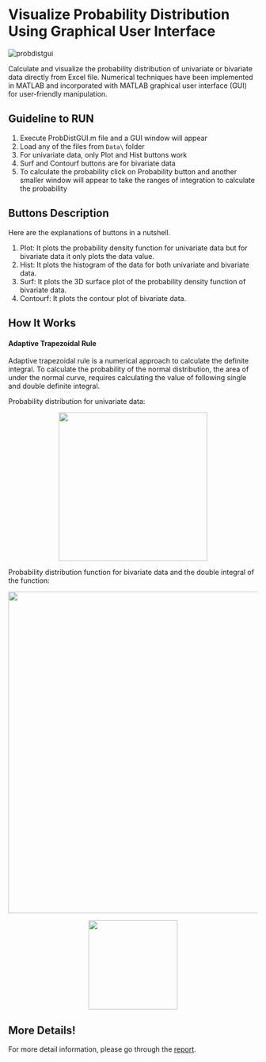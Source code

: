 # Visualize Probability Distribution Using Graphical User Interface
![probdistgui](https://user-images.githubusercontent.com/37298971/37386587-4f8e9566-2783-11e8-9024-19fa1d9e5ccf.png)

Calculate and visualize the probability distribution of univariate or bivariate data directly from Excel file. Numerical techniques have been implemented in MATLAB and incorporated with MATLAB graphical user interface (GUI) for user-friendly manipulation.

## Guideline to RUN

1. Execute ProbDistGUI.m file and a GUI window will appear 
2. Load any of the files from ```Data\``` folder 
3. For univariate data, only Plot and Hist buttons work
4. Surf and Contourf buttons are for bivariate data
5. To calculate the probability click on Probability button and another smaller window will appear to take the ranges of integration to calculate the probability

## Buttons Description

Here are the explanations of buttons in a nutshell.
1. Plot: It plots the probability density function for univariate data but for bivariate data it only plots the data value. 
2. Hist: It plots the histogram of the data for both univariate and bivariate data. 
3. Surf: It plots the 3D surface plot of the probability density function of bivariate data.
4. Contourf: It plots the contour plot of bivariate data. 

## How It Works

#### Adaptive Trapezoidal Rule 
Adaptive trapezoidal rule is a numerical approach to calculate the definite integral. To calculate the probability of the normal distribution, the area of under the normal curve, requires calculating the value of following single and double definite integral. 

Probability distribution for univariate data: 
<p align="center">
  <img src="https://user-images.githubusercontent.com/37298971/64421081-91365280-d0c2-11e9-8f13-52e9e1067396.png" width="300">
</p>

Probability distribution function for bivariate data and the double integral of the function: 
<p align="center">
  <img src="https://user-images.githubusercontent.com/37298971/64421085-94314300-d0c2-11e9-9c72-89e4748d0a57.png" width="650">
</p>

<p align="center">
  <img src="https://user-images.githubusercontent.com/37298971/64421088-96939d00-d0c2-11e9-8d99-1a5cb7ffd0c7.png" width="180">
</p>

## More Details! 
For more detail information, please go through the [report](https://drive.google.com/file/d/1rli2l7VV4bsyf52DDUjkC_tEVDW9KMOx/view).
